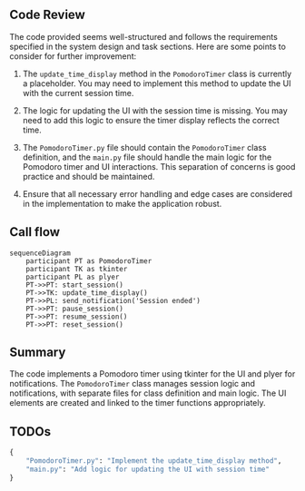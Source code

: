 ## Code Review

The code provided seems well-structured and follows the requirements specified in the system design and task sections. Here are some points to consider for further improvement:

1. The `update_time_display` method in the `PomodoroTimer` class is currently a placeholder. You may need to implement this method to update the UI with the current session time.

2. The logic for updating the UI with the session time is missing. You may need to add this logic to ensure the timer display reflects the correct time.

3. The `PomodoroTimer.py` file should contain the `PomodoroTimer` class definition, and the `main.py` file should handle the main logic for the Pomodoro timer and UI interactions. This separation of concerns is good practice and should be maintained.

4. Ensure that all necessary error handling and edge cases are considered in the implementation to make the application robust.

## Call flow

```mermaid
sequenceDiagram
    participant PT as PomodoroTimer
    participant TK as tkinter
    participant PL as plyer
    PT->>PT: start_session()
    PT->>TK: update_time_display()
    PT->>PL: send_notification('Session ended')
    PT->>PT: pause_session()
    PT->>PT: resume_session()
    PT->>PT: reset_session()
```

## Summary

The code implements a Pomodoro timer using tkinter for the UI and plyer for notifications. The `PomodoroTimer` class manages session logic and notifications, with separate files for class definition and main logic. The UI elements are created and linked to the timer functions appropriately.

## TODOs

```python
{
    "PomodoroTimer.py": "Implement the update_time_display method",
    "main.py": "Add logic for updating the UI with session time"
}
```